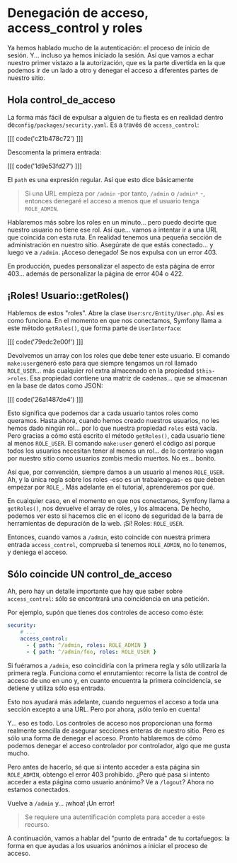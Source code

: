 # Denegación de acceso, access_control y roles

Ya hemos hablado mucho de la autenticación: el proceso de inicio de sesión. Y... incluso ya hemos iniciado la sesión. Así que vamos a echar nuestro primer vistazo a la autorización, que es la parte divertida en la que podemos ir de un lado a otro y denegar el acceso a diferentes partes de nuestro sitio.

## Hola control_de_acceso

La forma más fácil de expulsar a alguien de tu fiesta es en realidad dentro de`config/packages/security.yaml`. Es a través de `access_control`:

[[[ code('c21b478c72') ]]]

Descomenta la primera entrada:

[[[ code('1d9e53fd27') ]]]

El `path` es una expresión regular. Así que esto dice básicamente

> Si una URL empieza por `/admin` -por tanto, `/admin` o `/admin*` -, entonces denegaré
> el acceso a menos que el usuario tenga `ROLE_ADMIN`.

Hablaremos más sobre los roles en un minuto... pero puedo decirte que nuestro usuario no tiene ese rol. Así que... vamos a intentar ir a una URL que coincida con esta ruta. En realidad tenemos una pequeña sección de administración en nuestro sitio. Asegúrate de que estás conectado... y luego ve a `/admin`. ¡Acceso denegado! Se nos expulsa con un error 403.

En producción, puedes personalizar el aspecto de esta página de error 403... además de personalizar la página de error 404 o 422.

## ¡Roles! Usuario::getRoles()

Hablemos de estos "roles". Abre la clase `User`:`src/Entity/User.php`. Así es como funciona. En el momento en que nos conectamos, Symfony llama a este método `getRoles()`, que forma parte de `UserInterface`:

[[[ code('79edc2e00f') ]]]

Devolvemos un array con los roles que debe tener este usuario. El comando `make:user`generó esto para que siempre tengamos un rol llamado `ROLE_USER`... más cualquier rol extra almacenado en la propiedad `$this->roles`. Esa propiedad contiene una matriz de cadenas... que se almacenan en la base de datos como JSON:

[[[ code('26a1487de4') ]]]

Esto significa que podemos dar a cada usuario tantos roles como queramos. Hasta ahora, cuando hemos creado nuestros usuarios, no les hemos dado ningún rol... por lo que nuestra propiedad `roles` está vacía. Pero gracias a cómo está escrito el método `getRoles()`, cada usuario tiene al menos `ROLE_USER`. El comando `make:user` generó el código así porque todos los usuarios necesitan tener al menos un rol... de lo contrario vagan por nuestro sitio como usuarios zombis medio muertos. No es... bonito.

Así que, por convención, siempre damos a un usuario al menos `ROLE_USER`. Ah, y la única regla sobre los roles -eso es un trabalenguas- es que deben empezar por `ROLE_`. Más adelante en el tutorial, aprenderemos por qué.

En cualquier caso, en el momento en que nos conectamos, Symfony llama a `getRoles()`, nos devuelve el array de roles, y los almacena. De hecho, podemos ver esto si hacemos clic en el icono de seguridad de la barra de herramientas de depuración de la web. ¡Sí! Roles: `ROLE_USER`.

Entonces, cuando vamos a `/admin`, esto coincide con nuestra primera entrada `access_control`, comprueba si tenemos `ROLE_ADMIN`, no lo tenemos, y deniega el acceso.

## Sólo coincide UN control_de_acceso

Ah, pero hay un detalle importante que hay que saber sobre `access_control`: sólo se encontrará una coincidencia en una petición.

Por ejemplo, supón que tienes dos controles de acceso como éste:

```yaml
security:
    # ...
    access_control:
      - { path: ^/admin, roles: ROLE_ADMIN }
      - { path: ^/admin/foo, roles: ROLE_USER }
```

Si fuéramos a `/admin`, eso coincidiría con la primera regla y sólo utilizaría la primera regla. Funciona como el enrutamiento: recorre la lista de control de acceso de uno en uno y, en cuanto encuentra la primera coincidencia, se detiene y utiliza sólo esa entrada.

Esto nos ayudará más adelante, cuando neguemos el acceso a toda una sección excepto a una URL. Pero por ahora, ¡sólo tenlo en cuenta!

Y... eso es todo. Los controles de acceso nos proporcionan una forma realmente sencilla de asegurar secciones enteras de nuestro sitio. Pero es sólo una forma de denegar el acceso. Pronto hablaremos de cómo podemos denegar el acceso controlador por controlador, algo que me gusta mucho.

Pero antes de hacerlo, sé que si intento acceder a esta página sin `ROLE_ADMIN`, obtengo el error 403 prohibido. ¿Pero qué pasa si intento acceder a esta página como usuario anónimo? Ve a `/logout`? Ahora no estamos conectados.

Vuelve a `/admin` y... ¡whoa! ¡Un error!

> Se requiere una autentificación completa para acceder a este recurso.

A continuación, vamos a hablar del "punto de entrada" de tu cortafuegos: la forma en que ayudas a los usuarios anónimos a iniciar el proceso de acceso.
